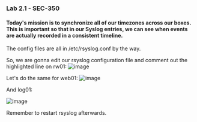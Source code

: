 ### Lab 2.1 - SEC-350

#### Today's mission is to synchronize all of our timezones across our boxes. This is important so that in our Syslog entries, we can see when events are actually recorded in a consistent timeline.

The config files are all in /etc/rsyslog.conf by the way.

So, we are gonna edit our rsyslog configuration file and comment out the highlighted line on rw01:
![image](https://github.com/user-attachments/assets/9e590a51-bfc4-47ab-b107-f52ef4aa2ef5)

Let's do the same for web01:
![image](https://github.com/user-attachments/assets/af054c51-719e-4b87-8ca8-e81990d56d74)

And log01:

![image](https://github.com/user-attachments/assets/859ed940-22a4-4ea8-a217-edbb3f7dad64)

Remember to restart rsyslog afterwards.
